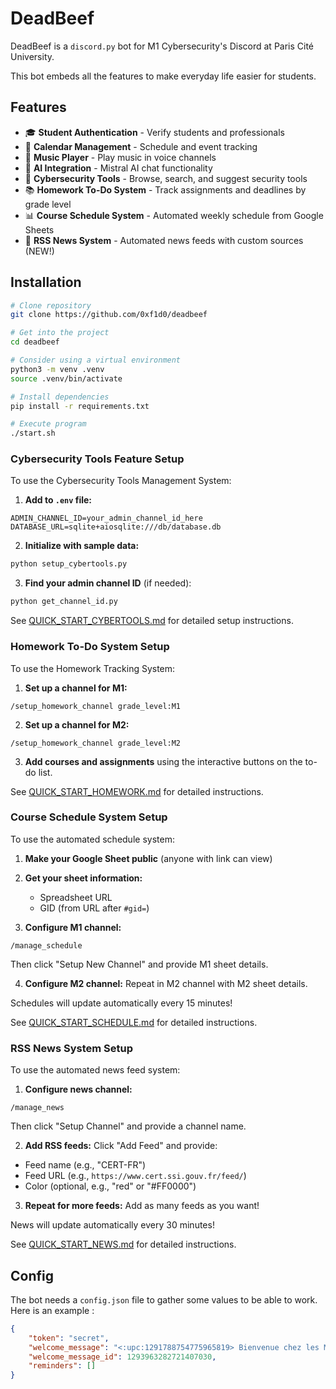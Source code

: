 # DeadBeef

DeadBeef is a `discord.py` bot for M1 Cybersecurity's Discord at Paris Cité University.

This bot embeds all the features to make everyday life easier for students.

## Features

- 🎓 **Student Authentication** - Verify students and professionals
- 📅 **Calendar Management** - Schedule and event tracking
- 🎵 **Music Player** - Play music in voice channels
- 🤖 **AI Integration** - Mistral AI chat functionality
- 🔧 **Cybersecurity Tools** - Browse, search, and suggest security tools
- 📚 **Homework To-Do System** - Track assignments and deadlines by grade level
- 📊 **Course Schedule System** - Automated weekly schedule from Google Sheets
- 📰 **RSS News System** - Automated news feeds with custom sources (NEW!)

## Installation

```sh
# Clone repository
git clone https://github.com/0xf1d0/deadbeef

# Get into the project
cd deadbeef

# Consider using a virtual environment
python3 -m venv .venv
source .venv/bin/activate

# Install dependencies
pip install -r requirements.txt

# Execute program
./start.sh
```

### Cybersecurity Tools Feature Setup

To use the Cybersecurity Tools Management System:

1. **Add to `.env` file:**
```env
ADMIN_CHANNEL_ID=your_admin_channel_id_here
DATABASE_URL=sqlite+aiosqlite:///db/database.db
```

2. **Initialize with sample data:**
```bash
python setup_cybertools.py
```

3. **Find your admin channel ID** (if needed):
```bash
python get_channel_id.py
```

See [QUICK_START_CYBERTOOLS.md](QUICK_START_CYBERTOOLS.md) for detailed setup instructions.

### Homework To-Do System Setup

To use the Homework Tracking System:

1. **Set up a channel for M1:**
```
/setup_homework_channel grade_level:M1
```

2. **Set up a channel for M2:**
```
/setup_homework_channel grade_level:M2
```

3. **Add courses and assignments** using the interactive buttons on the to-do list.

See [QUICK_START_HOMEWORK.md](QUICK_START_HOMEWORK.md) for detailed instructions.

### Course Schedule System Setup

To use the automated schedule system:

1. **Make your Google Sheet public** (anyone with link can view)

2. **Get your sheet information:**
   - Spreadsheet URL
   - GID (from URL after `#gid=`)

3. **Configure M1 channel:**
```
/manage_schedule
```
Then click "Setup New Channel" and provide M1 sheet details.

4. **Configure M2 channel:**
Repeat in M2 channel with M2 sheet details.

Schedules will update automatically every 15 minutes!

See [QUICK_START_SCHEDULE.md](QUICK_START_SCHEDULE.md) for detailed instructions.

### RSS News System Setup

To use the automated news feed system:

1. **Configure news channel:**
```
/manage_news
```
Then click "Setup Channel" and provide a channel name.

2. **Add RSS feeds:**
Click "Add Feed" and provide:
- Feed name (e.g., "CERT-FR")
- Feed URL (e.g., `https://www.cert.ssi.gouv.fr/feed/`)
- Color (optional, e.g., "red" or "#FF0000")

3. **Repeat for more feeds:**
Add as many feeds as you want!

News will update automatically every 30 minutes!

See [QUICK_START_NEWS.md](QUICK_START_NEWS.md) for detailed instructions.

## Config

The bot needs a `config.json` file to gather some values to be able to work.
Here is an example :

```json
{
    "token": "secret",
    "welcome_message": "<:upc:1291788754775965819> Bienvenue chez les M1 Cybers\u00e9curit\u00e9 de l'Universit\u00e9 Paris Cit\u00e9 <:upc:1291788754775965819> !\n\n:student: Etudiant(e) en Cybers\u00e9curit\u00e9, tu trouveras ici des informations utiles pour ton ann\u00e9e universitaire. N'h\u00e9site pas \u00e0 poser des questions, \u00e0 partager des informations ou \u00e0 discuter avec les autres \u00e9tudiants ! :smiley:\n\n:warning: Merci de respecter les r\u00e8gles de bonne conduite et de ne pas partager d'informations sensibles. :warning:\n\nInvit\u00e9(e) ou Etudiant(e) ? Choisissez votre identit\u00e9 dans le menu d\u00e9roulant ci-dessous.\n\n:warning: **TOUTE USURPATION D'IDENTITE EST ENREGISTREE ET RAPPORTEE** :warning:\n\n:bug: __Si vous rencontrez un probl\u00e8me lors de cette \u00e9tape, contactez <@253616158895243264>__\n\nBonne ann\u00e9e universitaire \u00e0 tous ! :mortar_board:",
    "welcome_message_id": 1293963282721407030,
    "reminders": []
}
```